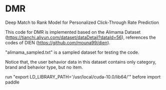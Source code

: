 # DMR
Deep Match to Rank Model for Personalized Click-Through Rate Prediction

This code for DMR is implemented based on the Alimama Dataset (https://tianchi.aliyun.com/dataset/dataDetail?dataId=56), references the codes of DIEN (https://github.com/mouna99/dien).

"alimama_sampled.txt" is a sampled dataset for testing the code.

Notice that, the user behavior data in this dataset contains only category, brand and behavior type, but no item.

run "export LD_LIBRARY_PATH='/usr/local/cuda-10.0/lib64/'" before import paddle